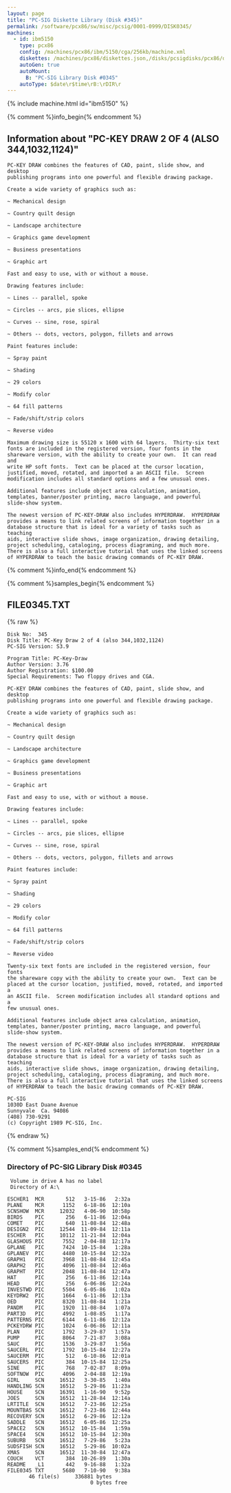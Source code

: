 ```yaml
---
layout: page
title: "PC-SIG Diskette Library (Disk #345)"
permalink: /software/pcx86/sw/misc/pcsig/0001-0999/DISK0345/
machines:
  - id: ibm5150
    type: pcx86
    config: /machines/pcx86/ibm/5150/cga/256kb/machine.xml
    diskettes: /machines/pcx86/diskettes.json,/disks/pcsigdisks/pcx86/diskettes.json
    autoGen: true
    autoMount:
      B: "PC-SIG Library Disk #0345"
    autoType: $date\r$time\rB:\rDIR\r
---
```


{% include machine.html id="ibm5150" %}

{% comment %}info_begin{% endcomment %}

## Information about "PC-KEY DRAW 2 OF 4 (ALSO 344,1032,1124)"

    PC-KEY DRAW combines the features of CAD, paint, slide show, and desktop
    publishing programs into one powerful and flexible drawing package.
    
    Create a wide variety of graphics such as:
    
    ~ Mechanical design
    
    ~ Country quilt design
    
    ~ Landscape architecture
    
    ~ Graphics game development
    
    ~ Business presentations
    
    ~ Graphic art
    
    Fast and easy to use, with or without a mouse.
    
    Drawing features include:
    
    ~ Lines -- parallel, spoke
    
    ~ Circles -- arcs, pie slices, ellipse
    
    ~ Curves -- sine, rose, spiral
    
    ~ Others -- dots, vectors, polygon, fillets and arrows
    
    Paint features include:
    
    ~ Spray paint
    
    ~ Shading
    
    ~ 29 colors
    
    ~ Modify color
    
    ~ 64 fill patterns
    
    ~ Fade/shift/strip colors
    
    ~ Reverse video
    
    Maximum drawing size is 55120 x 1600 with 64 layers.  Thirty-six text
    fonts are included in the registered version, four fonts in the
    shareware version, with the ability to create your own.  It can read and
    write HP soft fonts.  Text can be placed at the cursor location,
    justified, moved, rotated, and imported a an ASCII file.  Screen
    modification includes all standard options and a few unusual ones.
    
    Additional features include object area calculation, animation,
    templates, banner/poster printing, macro language, and powerful
    slide-show system.
    
    The newest version of PC-KEY-DRAW also includes HYPERDRAW.  HYPERDRAW
    provides a means to link related screens of information together in a
    database structure that is ideal for a variety of tasks such as teaching
    aids, interactive slide shows, image organization, drawing detailing,
    project scheduling, cataloging, process diagraming, and much more.
    There is also a full interactive tutorial that uses the linked screens
    of HYPERDRAW to teach the basic drawing commands of PC-KEY DRAW.
{% comment %}info_end{% endcomment %}

{% comment %}samples_begin{% endcomment %}

## FILE0345.TXT

{% raw %}
```
Disk No:  345                                                           
Disk Title: PC-Key Draw 2 of 4 (also 344,1032,1124)  
PC-SIG Version: S3.9                                                    
                                                                        
Program Title: PC-Key-Draw                                              
Author Version: 3.76                                                    
Author Registration: $100.00                                            
Special Requirements: Two floppy drives and CGA.                        
                                                                        
PC-KEY DRAW combines the features of CAD, paint, slide show, and desktop
publishing programs into one powerful and flexible drawing package.     
                                                                        
Create a wide variety of graphics such as:                              
                                                                        
~ Mechanical design                                                     
                                                                        
~ Country quilt design                                                  
                                                                        
~ Landscape architecture                                                
                                                                        
~ Graphics game development                                             
                                                                        
~ Business presentations                                                
                                                                        
~ Graphic art                                                           
                                                                        
Fast and easy to use, with or without a mouse.                          
                                                                        
Drawing features include:                                               
                                                                        
~ Lines -- parallel, spoke                                              
                                                                        
~ Circles -- arcs, pie slices, ellipse                                  
                                                                        
~ Curves -- sine, rose, spiral                                          
                                                                        
~ Others -- dots, vectors, polygon, fillets and arrows                  
                                                                        
Paint features include:                                                 
                                                                        
~ Spray paint                                                           
                                                                        
~ Shading                                                               
                                                                        
~ 29 colors                                                             
                                                                        
~ Modify color                                                          
                                                                        
~ 64 fill patterns                                                      
                                                                        
~ Fade/shift/strip colors                                               
                                                                        
~ Reverse video                                                         
                                                                        
Twenty-six text fonts are included in the registered version, four fonts
the shareware copy with the ability to create your own.  Text can be    
placed at the cursor location, justified, moved, rotated, and imported a
an ASCII file.  Screen modification includes all standard options and a 
few unusual ones.                                                       
                                                                        
Additional features include object area calculation, animation,         
templates, banner/poster printing, macro language, and powerful         
slide-show system.                                                      
                                                                        
The newest version of PC-KEY-DRAW also includes HYPERDRAW.  HYPERDRAW   
provides a means to link related screens of information together in a   
database structure that is ideal for a variety of tasks such as teaching
aids, interactive slide shows, image organization, drawing detailing,   
project scheduling, cataloging, process diagraming, and much more.      
There is also a full interactive tutorial that uses the linked screens  
of HYPERDRAW to teach the basic drawing commands of PC-KEY DRAW.        
                                                                        
PC-SIG                                                                  
1030D East Duane Avenue                                                 
Sunnyvale  Ca. 94086                                                    
(408) 730-9291                                                          
(c) Copyright 1989 PC-SIG, Inc.                                         
```
{% endraw %}

{% comment %}samples_end{% endcomment %}

### Directory of PC-SIG Library Disk #0345

     Volume in drive A has no label
     Directory of A:\

    ESCHER1  MCR       512   3-15-86   2:32a
    PLANE    MCR      1152   6-18-86  12:10a
    SCNSHOW  MCR     12032   4-06-90  10:58p
    BIRDS    PIC       256   6-11-86  12:04a
    COMET    PIC       640  11-08-84  12:48a
    DESIGN2  PIC     12544  11-09-84  12:11a
    ESCHER   PIC     10112  11-21-84  12:04a
    GLASHOUS PIC      7552   2-04-88  12:17a
    GPLANE   PIC      7424  10-15-84   1:28a
    GPLANEV  PIC      4480  10-15-84  12:32a
    GRAPH1   PIC      3968  11-08-84  12:45a
    GRAPH2   PIC      4096  11-08-84  12:46a
    GRAPHT   PIC      2048  11-08-84  12:47a
    HAT      PIC       256   6-11-86  12:14a
    HEAD     PIC       256   6-06-86  12:24a
    INVESTWD PIC      5504   6-05-86   1:02a
    KEYDRW2  PIC      1664   6-11-86  12:13a
    OED      PIC      8320  11-08-84   1:21a
    PANDM    PIC      1920  11-08-84   1:07a
    PART3D   PIC      4992   1-08-85   1:17a
    PATTERNS PIC      6144   6-11-86  12:12a
    PCKEYDRW PIC      1024   6-06-86  12:11a
    PLAN     PIC      1792   3-29-87   1:57a
    PUMP     PIC      8064   7-21-87   3:08a
    SAUC     PIC      1536   3-29-87   1:56a
    SAUCERL  PIC      1792  10-15-84  12:27a
    SAUCERM  PIC       512   6-10-86  12:01a
    SAUCERS  PIC       384  10-15-84  12:25a
    SINE     PIC       768   7-02-87   8:09a
    SOFTNOW  PIC      4096   2-04-88  12:19a
    GIRL     SCN     16512   3-30-85   1:40a
    HANDLING SCN     16512   5-29-86  11:23a
    HOUSE    SCN     16391   1-16-90   9:52p
    JOES     SCN     16512  11-28-84  12:14a
    LRTITLE  SCN     16512   7-23-86  12:25a
    MOUNTBAS SCN     16512   7-23-86  12:44a
    RECOVERY SCN     16512   6-29-86  12:12a
    SADDLE   SCN     16512   6-05-86  12:25a
    SPACE2   SCN     16512  10-15-84   1:59a
    SPACE4   SCN     16512  10-15-84  12:30a
    SUBURB   SCN     16512   7-29-86   5:23a
    SUDSFISH SCN     16512   5-29-86  10:02a
    XMAS     SCN     16512  11-30-84  12:47a
    COUCH    VCT       384  10-26-89   1:30a
    README   _L1       442   9-16-88   1:32a
    FILE0345 TXT      5680   7-10-90   9:38a
           46 file(s)     336881 bytes
                               0 bytes free
